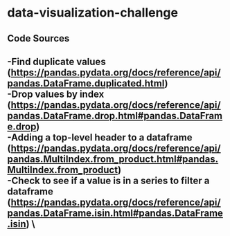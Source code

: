# data-visualization-challenge

## Code Sources
-Find duplicate values (https://pandas.pydata.org/docs/reference/api/pandas.DataFrame.duplicated.html) \
-Drop values by index (https://pandas.pydata.org/docs/reference/api/pandas.DataFrame.drop.html#pandas.DataFrame.drop) \
-Adding a top-level header to a dataframe (https://pandas.pydata.org/docs/reference/api/pandas.MultiIndex.from_product.html#pandas.MultiIndex.from_product) \
-Check to see if a value is in a series to filter a dataframe (https://pandas.pydata.org/docs/reference/api/pandas.DataFrame.isin.html#pandas.DataFrame.isin) \
-